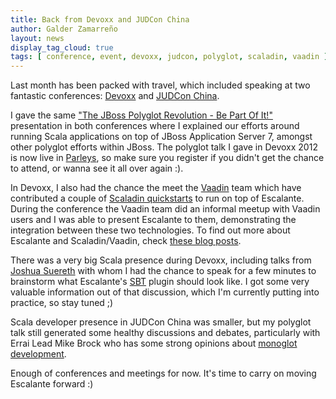 ```yaml
---
title: Back from Devoxx and JUDCon China
author: Galder Zamarreño
layout: news
display_tag_cloud: true
tags: [ conference, event, devoxx, judcon, polyglot, scaladin, vaadin ]
---
```


Last month has been packed with travel, which included speaking at two
fantastic conferences: [Devoxx](http://www.devoxx.com/display/DV12/Home)
and [JUDCon China](http://www.jboss.org/events/JUDCon/2012/china).

I gave the same
["The JBoss Polyglot Revolution - Be Part Of It!"](http://www.devoxx.com/display/DV12/The+JBoss+Polyglot+Revolution+-+Be+part+of+it%21)
presentation in both conferences where I explained our efforts around
running Scala applications on top of JBoss Application Server 7, amongst
other polyglot efforts within JBoss. The polyglot talk I gave in Devoxx 2012
is now live in [Parleys](http://www.parleys.com/), so make sure you register
if you didn't get the chance to attend, or wanna see it all over again :).

In Devoxx, I also had the chance the meet the [Vaadin](https://vaadin.com/home)
team which have contributed a couple of
[Scaladin quickstarts](https://github.com/escalante/escalante-quickstart)
to run on top of Escalante. During the conference the Vaadin team did an
informal meetup with Vaadin users and I was able to present Escalante
to them, demonstrating the integration between these two technologies.
To find out more about Escalante and Scaladin/Vaadin, check
[these blog posts](/news/tags/scaladin).

There was a very big Scala presence during Devoxx, including talks from
[Joshua Suereth](https://twitter.com/jsuereth) with whom I had the chance to
speak for a few minutes to brainstorm what Escalante's
[SBT](http://www.scala-sbt.org/) plugin should look like. I got some very
valuable information out of that discussion, which I'm currently putting
into practice, so stay tuned ;)

Scala developer presence in JUDCon China was smaller, but my polyglot talk
still generated some healthy discussions and debates, particularly with
Errai Lead Mike Brock who has some strong opinions about
[monoglot
development](http://www.jboss.org/events/JUDCon/2012/china/agenda/day2track3.html).

Enough of conferences and meetings for now. It's time to carry on moving
Escalante forward :)